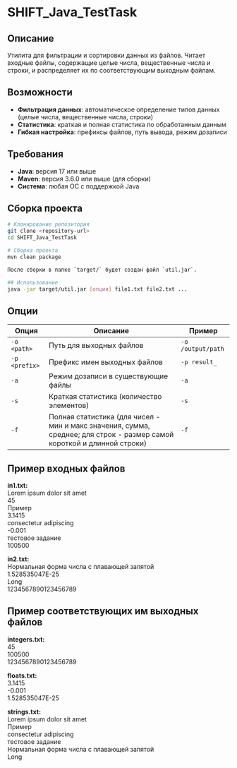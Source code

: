 # SHIFT_Java_TestTask

## Описание

Утилита для фильтрации и сортировки данных из файлов. Читает входные файлы, содержащие целые числа, вещественные числа и строки, и распределяет их по соответствующим выходным файлам.

## Возможности

-  **Фильтрация данных**: автоматическое определение типов данных (целые числа, вещественные числа, строки)
-  **Статистика**: краткая и полная статистика по обработанным данным
- **Гибкая настройка**: префиксы файлов, путь вывода, режим дозаписи

## Требования

- **Java**: версия 17 или выше
- **Maven**: версия 3.6.0 или выше (для сборки)
- **Система**: любая ОС с поддержкой Java

## Сборка проекта

```bash
# Клонирование репозитория
git clone <repository-url>
cd SHIFT_Java_TestTask

# Сборка проекта
mvn clean package

После сборки в папке `target/` будет создан файл `util.jar`.

## Использование
java -jar target/util.jar [опции] file1.txt file2.txt ...
```

## Опции

| Опция | Описание                                                                                                                | Пример |
|-------|-------------------------------------------------------------------------------------------------------------------------|---------|
| `-o <path>` | Путь для выходных файлов                                                                                                | `-o /output/path` |
| `-p <prefix>` | Префикс имен выходных файлов                                                                                            | `-p result_` |
| `-a` | Режим дозаписи в существующие файлы                                                                                     | `-a` |
| `-s` | Краткая статистика (количество элементов)                                                                               | `-s` |
| `-f` | Полная статистика (для чисел - мин и макс значения, сумма, среднее; для строк - размер самой короткой и длинной строки) | `-f` |


## Пример входных файлов

**in1.txt:**  
Lorem ipsum dolor sit amet  
45  
Пример  
3.1415  
consectetur adipiscing  
-0.001  
тестовое задание  
100500

**in2.txt:**  
Нормальная форма числа с плавающей запятой  
1.528535047E-25  
Long  
1234567890123456789


## Пример соответствующих им выходных файлов

**integers.txt:**  
45  
100500  
1234567890123456789

**floats.txt:**  
3.1415  
-0.001  
1.528535047E-25

**strings.txt:**  
Lorem ipsum dolor sit amet  
Пример  
consectetur adipiscing  
тестовое задание  
Нормальная форма числа с плавающей запятой  
Long  